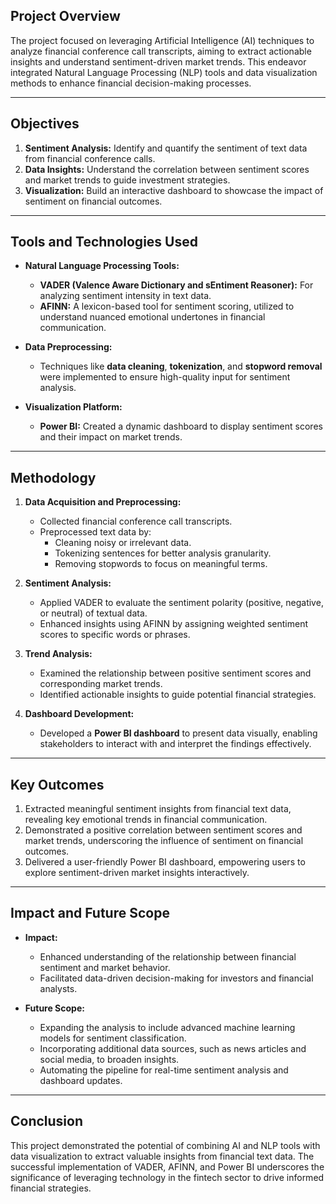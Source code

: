 ## **Project Overview**  
The project focused on leveraging Artificial Intelligence (AI) techniques to analyze financial conference call transcripts, aiming to extract actionable insights and understand sentiment-driven market trends. This endeavor integrated Natural Language Processing (NLP) tools and data visualization methods to enhance financial decision-making processes.

---

## **Objectives**  
1. **Sentiment Analysis:** Identify and quantify the sentiment of text data from financial conference calls.  
2. **Data Insights:** Understand the correlation between sentiment scores and market trends to guide investment strategies.  
3. **Visualization:** Build an interactive dashboard to showcase the impact of sentiment on financial outcomes.

---

## **Tools and Technologies Used**  
- **Natural Language Processing Tools:**  
  - **VADER (Valence Aware Dictionary and sEntiment Reasoner):** For analyzing sentiment intensity in text data.  
  - **AFINN:** A lexicon-based tool for sentiment scoring, utilized to understand nuanced emotional undertones in financial communication.  

- **Data Preprocessing:**  
  - Techniques like **data cleaning**, **tokenization**, and **stopword removal** were implemented to ensure high-quality input for sentiment analysis.  

- **Visualization Platform:**  
  - **Power BI:** Created a dynamic dashboard to display sentiment scores and their impact on market trends.  

---

## **Methodology**  
1. **Data Acquisition and Preprocessing:**  
   - Collected financial conference call transcripts.  
   - Preprocessed text data by:  
     - Cleaning noisy or irrelevant data.  
     - Tokenizing sentences for better analysis granularity.  
     - Removing stopwords to focus on meaningful terms.

2. **Sentiment Analysis:**  
   - Applied VADER to evaluate the sentiment polarity (positive, negative, or neutral) of textual data.  
   - Enhanced insights using AFINN by assigning weighted sentiment scores to specific words or phrases.  

3. **Trend Analysis:**  
   - Examined the relationship between positive sentiment scores and corresponding market trends.  
   - Identified actionable insights to guide potential financial strategies.  

4. **Dashboard Development:**  
   - Developed a **Power BI dashboard** to present data visually, enabling stakeholders to interact with and interpret the findings effectively.  

---

## **Key Outcomes**  
1. Extracted meaningful sentiment insights from financial text data, revealing key emotional trends in financial communication.  
2. Demonstrated a positive correlation between sentiment scores and market trends, underscoring the influence of sentiment on financial outcomes.  
3. Delivered a user-friendly Power BI dashboard, empowering users to explore sentiment-driven market insights interactively.  

---

## **Impact and Future Scope**  
- **Impact:**  
  - Enhanced understanding of the relationship between financial sentiment and market behavior.  
  - Facilitated data-driven decision-making for investors and financial analysts.  

- **Future Scope:**  
  - Expanding the analysis to include advanced machine learning models for sentiment classification.  
  - Incorporating additional data sources, such as news articles and social media, to broaden insights.  
  - Automating the pipeline for real-time sentiment analysis and dashboard updates.  

---

## **Conclusion**  
This project demonstrated the potential of combining AI and NLP tools with data visualization to extract valuable insights from financial text data. The successful implementation of VADER, AFINN, and Power BI underscores the significance of leveraging technology in the fintech sector to drive informed financial strategies.  


